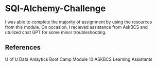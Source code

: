 # SQl-Alchemy-Challenge

I was able to complete the majority of assignment by using the resources from this module. On occasion, I recieved assistance from AskBCS and utulized chat GPT for some minor troubleshooting.

## References
U of U Data Anlaytics Boot Camp Module 10
ASKBCS Learning Assistants
